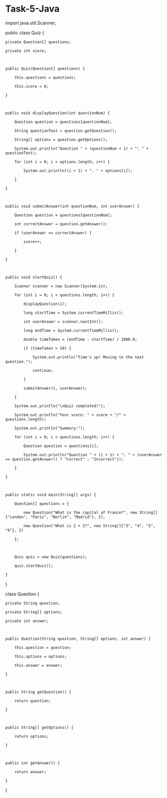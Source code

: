 # Task-5-Java
import java.util.Scanner; 

  

public class Quiz { 

    private Question[] questions; 

    private int score; 

  

    public Quiz(Question[] questions) { 

        this.questions = questions; 

        this.score = 0; 

    } 

  

    public void displayQuestion(int questionNum) { 

        Question question = questions[questionNum]; 

        String questionText = question.getQuestion(); 

        String[] options = question.getOptions(); 

        System.out.println("Question " + (questionNum + 1) + ": " + questionText); 

        for (int i = 0; i < options.length; i++) { 

            System.out.println((i + 1) + ". " + options[i]); 

        } 

    } 

  

    public void submitAnswer(int questionNum, int userAnswer) { 

        Question question = questions[questionNum]; 

        int correctAnswer = question.getAnswer(); 

        if (userAnswer == correctAnswer) { 

            score++; 

        } 

    } 

  

    public void startQuiz() { 

        Scanner scanner = new Scanner(System.in); 

        for (int i = 0; i < questions.length; i++) { 

            displayQuestion(i); 

            long startTime = System.currentTimeMillis(); 

            int userAnswer = scanner.nextInt(); 

            long endTime = System.currentTimeMillis(); 

            double timeTaken = (endTime - startTime) / 1000.0; 

            if (timeTaken > 10) { 

                System.out.println("Time's up! Moving to the next question."); 

                continue; 

            } 

            submitAnswer(i, userAnswer); 

        } 

        System.out.println("\nQuiz completed!"); 

        System.out.println("Your score: " + score + "/" + questions.length); 

        System.out.println("Summary:"); 

        for (int i = 0; i < questions.length; i++) { 

            Question question = questions[i]; 

            System.out.println("Question " + (i + 1) + ": " + (userAnswer == question.getAnswer() ? "Correct" : "Incorrect")); 

        } 

    } 

  

    public static void main(String[] args) { 

        Question[] questions = { 

            new Question("What is the capital of France?", new String[]{"London", "Paris", "Berlin", "Madrid"}, 2), 

            new Question("What is 2 + 2?", new String[]{"3", "4", "5", "6"}, 2) 

        }; 

  

        Quiz quiz = new Quiz(questions); 

        quiz.startQuiz(); 

    } 

} 

  

class Question { 

    private String question; 

    private String[] options; 

    private int answer; 

  

    public Question(String question, String[] options, int answer) { 

        this.question = question; 

        this.options = options; 

        this.answer = answer; 

    } 

  

    public String getQuestion() { 

        return question; 

    } 

  

    public String[] getOptions() { 

        return options; 

    } 

  

    public int getAnswer() { 

        return answer; 

    } 

} 

 

 
